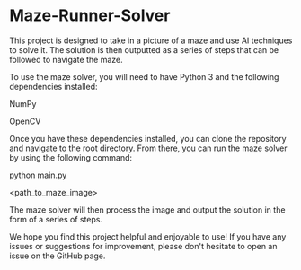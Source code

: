 # Maze-Runner-Solver
This project is designed to take in a picture of a maze and use AI techniques to solve it. The solution is then outputted as a series of steps that can be followed to navigate the maze.

To use the maze solver, you will need to have Python 3 and the following dependencies installed:

NumPy

OpenCV

Once you have these dependencies installed, you can clone the repository and navigate to the root directory. From there, you can run the maze solver by using the following command:

python main.py 

<path_to_maze_image>

The maze solver will then process the image and output the solution in the form of a series of steps.

We hope you find this project helpful and enjoyable to use! If you have any issues or suggestions for improvement, please don't hesitate to open an issue on the GitHub page.

